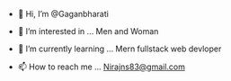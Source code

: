 - 👋 Hi, I’m @Gaganbharati
- 👀 I’m interested in ... Men and Woman
- 🌱 I’m currently learning ... Mern fullstack web devloper

- 📫 How to reach me ... Nirajns83@gmail.com

<!---
Gaganbharati/Gaganbharati is a ✨ special ✨ repository because its `README.md` (this file) appears on your GitHub profile.
You can click the Preview link to take a look at your changes.
--->
